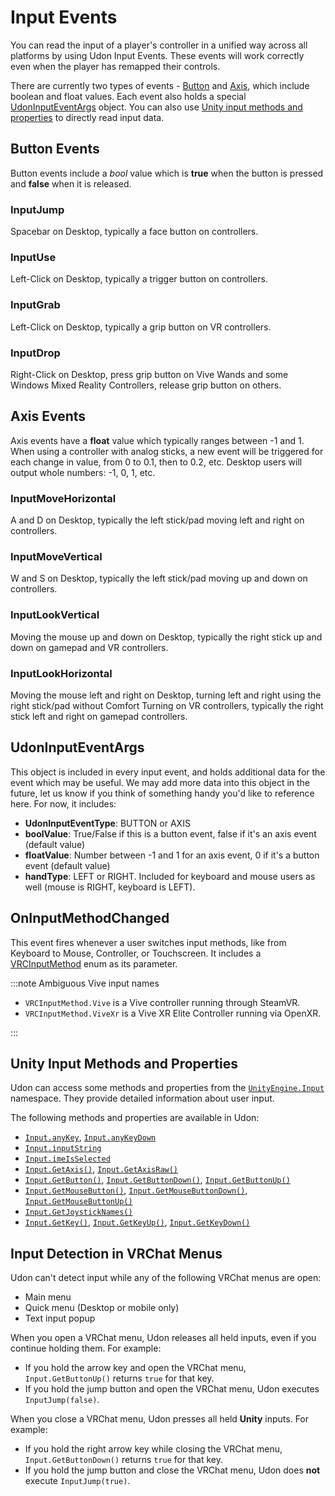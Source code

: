 # Input Events

You can read the input of a player's controller in a unified way across all platforms by using Udon Input Events. These events will work correctly even when the player has remapped their controls. 

There are currently two types of events - [Button](#button-events) and [Axis](#axis-events), which include boolean and float values. Each event also holds a special [UdonInputEventArgs](#udoninputeventargs) object. You can also use [Unity input methods and properties](/worlds/udon/input-events#unity-input-methods-and-properties) to directly read input data. 

## Button Events
Button events include a *bool* value which is **true** when the button is pressed and **false** when it is released. 

### InputJump
Spacebar on Desktop, typically a face button on controllers.

### InputUse
Left-Click on Desktop, typically a trigger button on controllers.

### InputGrab
Left-Click on Desktop, typically a grip button on VR controllers.

### InputDrop
Right-Click on Desktop, press grip button on Vive Wands and some Windows Mixed Reality Controllers, release grip button on others.

## Axis Events
Axis events have a **float** value which typically ranges between -1 and 1. When using a controller with analog sticks, a new event will be triggered for each change in value, from 0 to 0.1, then to 0.2, etc. Desktop users will output whole numbers: -1, 0, 1, etc.

### InputMoveHorizontal
A and D on Desktop, typically the left stick/pad moving left and right on controllers.

### InputMoveVertical
W and S on Desktop, typically the left stick/pad moving up and down on controllers.

### InputLookVertical
Moving the mouse up and down on Desktop, typically the right stick up and down on gamepad and VR controllers.

### InputLookHorizontal
Moving the mouse left and right on Desktop, turning left and right using the right stick/pad without Comfort Turning on VR controllers, typically the right stick left and right on gamepad controllers.

## UdonInputEventArgs
This object is included in every input event, and holds additional data for the event which may be useful. We may add more data into this object in the future, let us know if you think of something handy you'd like to reference here. For now, it includes:

- **UdonInputEventType**: BUTTON or AXIS
- **boolValue**: True/False if this is a button event, false if it's an axis event (default value)
- **floatValue**: Number between -1 and 1 for an axis event, 0 if it's a button event (default value)
- **handType**: LEFT or RIGHT. Included for keyboard and mouse users as well (mouse is RIGHT, keyboard is LEFT).

## OnInputMethodChanged
This event fires whenever a user switches input methods, like from Keyboard to Mouse, Controller, or Touchscreen. It includes a [VRCInputMethod](/worlds/udon/graph/type-nodes/#vrcsdkbasevrcinputmethod) enum as its parameter.

:::note Ambiguous Vive input names 

- `VRCInputMethod.Vive` is a Vive controller running through SteamVR.
- `VRCInputMethod.ViveXr` is a Vive XR Elite Controller running via OpenXR.

:::

## Unity Input Methods and Properties

Udon can access some methods and properties from the [`UnityEngine.Input`](https://docs.unity3d.com/ScriptReference/Input.html) namespace. They provide detailed information about user input.

The following methods and properties are available in Udon: 
- [`Input.anyKey`](https://docs.unity3d.com/ScriptReference/Input-anyKey.html), [`Input.anyKeyDown`](https://docs.unity3d.com/ScriptReference/Input-anyKeyDown.html)
- [`Input.inputString`](https://docs.unity3d.com/ScriptReference/Input-inputString.html)
- [`Input.imeIsSelected`](https://docs.unity3d.com/ScriptReference/Input-imeIsSelected.html)
- [`Input.GetAxis()`](https://docs.unity3d.com/ScriptReference/Input.GetAxis.html), [`Input.GetAxisRaw()`](https://docs.unity3d.com/ScriptReference/Input.GetAxisRaw.html)
- [`Input.GetButton()`](https://docs.unity3d.com/ScriptReference/Input.GetButton.html), [`Input.GetButtonDown()`](https://docs.unity3d.com/ScriptReference/Input.GetButtonDown.html), [`Input.GetButtonUp()`](https://docs.unity3d.com/ScriptReference/Input.GetButtonUp.html)
- [`Input.GetMouseButton()`](https://docs.unity3d.com/ScriptReference/Input.GetMouseButton.html), [`Input.GetMouseButtonDown()`](https://docs.unity3d.com/ScriptReference/Input.GetMouseButtonDown.html), [`Input.GetMouseButtonUp()`](https://docs.unity3d.com/ScriptReference/Input.GetMouseButtonUp.html)
- [`Input.GetJoystickNames()`](https://docs.unity3d.com/ScriptReference/Input.GetJoystickNames.html)
- [`Input.GetKey()`](https://docs.unity3d.com/ScriptReference/Input.GetKey.html), [`Input.GetKeyUp()`](https://docs.unity3d.com/ScriptReference/Input.GetKeyUp.html), [`Input.GetKeyDown()`](https://docs.unity3d.com/ScriptReference/Input.GetKeyDown.html)

## Input Detection in VRChat Menus

Udon can't detect input while any of the following VRChat menus are open:
- Main menu
- Quick menu (Desktop or mobile only)
- Text input popup

When you open a VRChat menu, Udon releases all held inputs, even if you continue holding them. For example:
- If you hold the arrow key and open the VRChat menu, `Input.GetButtonUp()` returns `true` for that key.
- If you hold the jump button and open the VRChat menu, Udon executes `InputJump(false)`.

When you close a VRChat menu, Udon presses all held **Unity** inputs. For example:
- If you hold the right arrow key while closing the VRChat menu, `Input.GetButtonDown()` returns `true` for that key.
- If you hold the jump button and close the VRChat menu, Udon does **not** execute `InputJump(true)`.


